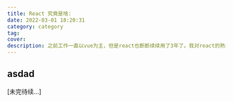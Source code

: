 ```yaml
---
title: React 究竟是啥: 
date: 2022-03-01 18:20:31
category: category
tag:
cover:
description: 之前工作一直以vue为主，但是react也断断续续用了3年了。我对react的熟悉程度却依然是熟读文档那个级别。竟没有真正意思上的去了解过这个框架。希望能够知道React和Vue之间真正的区别在什么方面。
---
```


## asdad



[未完待续...]